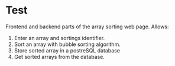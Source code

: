 # Test
Frontend and backend parts of the array sorting web page.
Allows:
1. Enter an array and sortings identifier.
2. Sort an array with bubble sorting algorithm.
3. Store sorted array in a postreSQL database
4. Get sorted arrays from the database.
